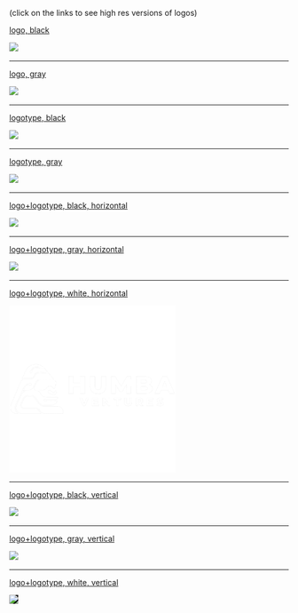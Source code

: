 (click on the links to see high res versions of logos)

[logo, black](logo-black.png)

<img src="logo-black.png" width="300">

---

[logo, gray](logo-gray.png)

<img src="logo-gray.png" width="300">

---

[logotype, black](logotype-black.png)

<img src="logotype-black.png" width="300">

---

[logotype, gray](logotype-gray.png)

<img src="logotype-gray.png" width="300">

---

[logo+logotype, black, horizontal](logo-logotype-black-horizontal.png)

<img src="logo-logotype-black-horizontal.png" width="300">

---

[logo+logotype, gray, horizontal](logo-logotype-gray-horizontal.png)

<img src="logo-logotype-gray-horizontal.png" width="300">

---

[logo+logotype, white, horizontal](logo-logotype-white-horizontal.png)

<img src="logo-logotype-white-horizontal.png" width="300">

---

[logo+logotype, black, vertical](logo-logotype-black-vertical.png)

<img src="logo-logotype-black-vertical.png" width="300">

---

[logo+logotype, gray, vertical](logo-logotype-gray-vertical.png)

<img src="logo-logotype-gray-vertical.png" width="300">

---

[logo+logotype, white, vertical](logo-logotype-white-vertical.png)

<img src="logo-logotype-white-vertical.png" width="300" style="background-color:black;">
